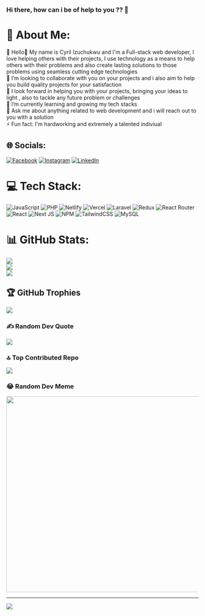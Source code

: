 ### Hi there, how can i be of help to you ?? 👋

# 💫 About Me:
🔭 Hello👋 My name is Cyril Izuchukwu and I'm a Full-stack web developer,  I love helping others with their projects, I use technology as a means to help others with their problems and also create lasting solutions to those problems using seamless cutting edge technologies <br>👯 I’m looking to collaborate with you on your projects and i also aim to help you build quality projects for your satisfaction <br>🤝 I look forward in helping you with your projects, bringing your ideas to light , also to tackle any future problem or challenges<br>🌱 I’m currently learning and growing my tech stacks<br>💬 Ask me about anything related to web development and i will reach out to you with a solution<br>⚡ Fun fact: I'm hardworking and extremely a talented indiviual


## 🌐 Socials:
[![Facebook](https://img.shields.io/badge/Facebook-%231877F2.svg?logo=Facebook&logoColor=white)](https://facebook.com/cyril.izuchukwu.79) [![Instagram](https://img.shields.io/badge/Instagram-%23E4405F.svg?logo=Instagram&logoColor=white)](https://instagram.com/cyril_izuchukwu) [![LinkedIn](https://img.shields.io/badge/LinkedIn-%230077B5.svg?logo=linkedin&logoColor=white)](https://linkedin.com/in/cyril-ugwuodo-3877001aa) 

# 💻 Tech Stack:
![JavaScript](https://img.shields.io/badge/javascript-%23323330.svg?style=for-the-badge&logo=javascript&logoColor=%23F7DF1E) ![PHP](https://img.shields.io/badge/php-%23777BB4.svg?style=for-the-badge&logo=php&logoColor=white) ![Netlify](https://img.shields.io/badge/netlify-%23000000.svg?style=for-the-badge&logo=netlify&logoColor=#00C7B7) ![Vercel](https://img.shields.io/badge/vercel-%23000000.svg?style=for-the-badge&logo=vercel&logoColor=white) ![Laravel](https://img.shields.io/badge/laravel-%23FF2D20.svg?style=for-the-badge&logo=laravel&logoColor=white) ![Redux](https://img.shields.io/badge/redux-%23593d88.svg?style=for-the-badge&logo=redux&logoColor=white) ![React Router](https://img.shields.io/badge/React_Router-CA4245?style=for-the-badge&logo=react-router&logoColor=white) ![React](https://img.shields.io/badge/react-%2320232a.svg?style=for-the-badge&logo=react&logoColor=%2361DAFB) ![Next JS](https://img.shields.io/badge/Next-black?style=for-the-badge&logo=next.js&logoColor=white) ![NPM](https://img.shields.io/badge/NPM-%23000000.svg?style=for-the-badge&logo=npm&logoColor=white) ![TailwindCSS](https://img.shields.io/badge/tailwindcss-%2338B2AC.svg?style=for-the-badge&logo=tailwind-css&logoColor=white) ![MySQL](https://img.shields.io/badge/mysql-%2300f.svg?style=for-the-badge&logo=mysql&logoColor=white)
# 📊 GitHub Stats:
![](https://github-readme-stats.vercel.app/api?username=CyrilIzuchukwu&theme=dark&hide_border=false&include_all_commits=false&count_private=false)<br/>
![](https://github-readme-streak-stats.herokuapp.com/?user=CyrilIzuchukwu&theme=dark&hide_border=false)<br/>
![](https://github-readme-stats.vercel.app/api/top-langs/?username=CyrilIzuchukwu&theme=dark&hide_border=false&include_all_commits=false&count_private=false&layout=compact)

## 🏆 GitHub Trophies
![](https://github-profile-trophy.vercel.app/?username=CyrilIzuchukwu&theme=radical&no-frame=false&no-bg=true&margin-w=4)

### ✍️ Random Dev Quote
![](https://quotes-github-readme.vercel.app/api?type=horizontal&theme=radical)

### 🔝 Top Contributed Repo
![](https://github-contributor-stats.vercel.app/api?username=CyrilIzuchukwu&limit=5&theme=dark&combine_all_yearly_contributions=true)

### 😂 Random Dev Meme
<img src="https://rm.up.railway.app/" width="512px"/>

---
[![](https://visitcount.itsvg.in/api?id=CyrilIzuchukwu&icon=6&color=0)](https://visitcount.itsvg.in)

<!-- Proudly created with GPRM ( https://gprm.itsvg.in ) -->
